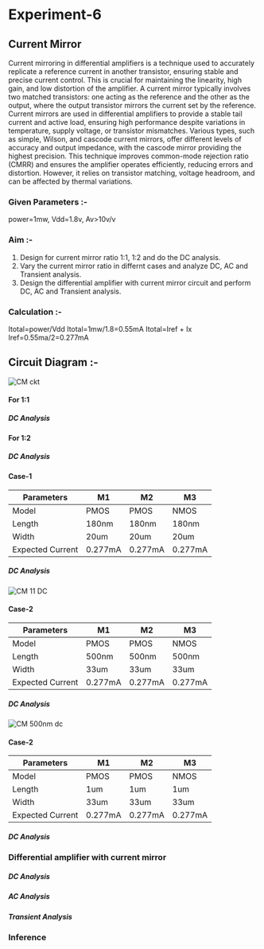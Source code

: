 # Experiment-6
## Current Mirror
Current mirroring in differential amplifiers is a technique used to accurately replicate a reference current in another transistor, ensuring stable and precise current control. This is crucial for maintaining the linearity, high gain, and low distortion of the amplifier. A current mirror typically involves two matched transistors: one acting as the reference and the other as the output, where the output transistor mirrors the current set by the reference. Current mirrors are used in differential amplifiers to provide a stable tail current and active load, ensuring high performance despite variations in temperature, supply voltage, or transistor mismatches. Various types, such as simple, Wilson, and cascode current mirrors, offer different levels of accuracy and output impedance, with the cascode mirror providing the highest precision. This technique improves common-mode rejection ratio (CMRR) and ensures the amplifier operates efficiently, reducing errors and distortion. However, it relies on transistor matching, voltage headroom, and can be affected by thermal variations.

### Given Parameters :-
power=1mw, Vdd=1.8v, Av>10v/v
### Aim :-
1. Design for current mirror ratio 1:1, 1:2 and do the DC analysis.
2. Vary the current mirror ratio in differnt cases and analyze DC, AC and Transient analysis.
3. Design the differential amplifier with current mirror circuit and perform DC, AC and Transient analysis.

### Calculation :-

Itotal=power/Vdd
Itotal=1mw/1.8=0.55mA
Itotal=Iref + Ix
Iref=0.55ma/2=0.277mA

## Circuit Diagram :-

![CM ckt](https://github.com/user-attachments/assets/88a34dcf-90f5-474a-a6de-2aa47ed16d45)
#### For 1:1

##### DC Analysis



#### For 1:2

##### DC Analysis



#### Case-1
| Parameters | M1 | M2| M3 |
|------------|----|---|----|
| Model      |PMOS | PMOS | NMOS |
| Length      | 180nm | 180nm |180nm |
| Width      | 20um | 20um |20um |
| Expected Current | 0.277mA |0.277mA | 0.277mA |

##### DC Analysis

![CM 11 DC](https://github.com/user-attachments/assets/c8d182d2-2a26-4010-ad27-3d6aa4f5dcfa)

#### Case-2 
| Parameters | M1 | M2| M3 |
|------------|----|---|----|
| Model      |PMOS | PMOS | NMOS |
| Length      | 500nm | 500nm |500nm |
| Width      | 33um | 33um |33um |
| Expected Current | 0.277mA |0.277mA | 0.277mA |

##### DC Analysis

![CM 500nm dc](https://github.com/user-attachments/assets/8de236d7-c3d2-423e-86f1-5b561723c0b1)

#### Case-2 
| Parameters | M1 | M2| M3 |
|------------|----|---|----|
| Model      |PMOS | PMOS | NMOS |
| Length      | 1um | 1um |1um |
| Width      | 33um | 33um |33um |
| Expected Current | 0.277mA |0.277mA | 0.277mA |

##### DC Analysis 

### Differential amplifier with current mirror

##### DC Analysis 

##### AC Analysis 

##### Transient Analysis 

### Inference 

